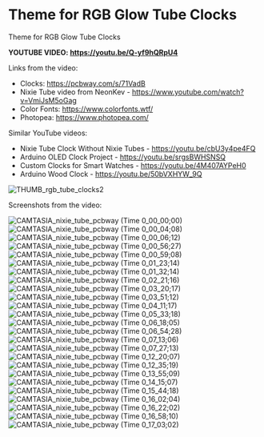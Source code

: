 # Theme for RGB Glow Tube Clocks
Theme for RGB Glow Tube Clocks

**YOUTUBE VIDEO: https://youtu.be/Q-yf9hQRpU4**


Links from the video:
- Clocks: https://pcbway.com/s/71VadB
- Nixie Tube video from NeonKev - https://www.youtube.com/watch?v=VmiJsM5oGag
- Color Fonts: https://www.colorfonts.wtf/
- Photopea: https://www.photopea.com/

Similar YouTube videos:
- Nixie Tube Clock Without Nixie Tubes - https://youtu.be/cbU3y4pe4FQ
- Arduino OLED Clock Project - https://youtu.be/srgsBWHSNSQ
- Custom Clocks for Smart Watches - https://youtu.be/4M407AYPeH0
- Arduino Wood Clock - https://youtu.be/50bVXHYW_9Q



![THUMB_rgb_tube_clocks2](https://github.com/upiir/rgb_glow_tube_clock/assets/117754156/728312a7-f73b-488b-9b61-717084e8d73d)



Screenshots from the video:

![CAMTASIA_nixie_tube_pcbway (Time 0_00_00;00)](https://github.com/upiir/rgb_glow_tube_clock/assets/117754156/ed0abfa1-7bed-4304-b38c-1f5e384d161d)
![CAMTASIA_nixie_tube_pcbway (Time 0_00_04;08)](https://github.com/upiir/rgb_glow_tube_clock/assets/117754156/44f2dcc9-854d-4f10-ba9a-05e00fe9f517)
![CAMTASIA_nixie_tube_pcbway (Time 0_00_06;12)](https://github.com/upiir/rgb_glow_tube_clock/assets/117754156/2a0fe04d-9622-41f7-819f-34d59a39ca97)
![CAMTASIA_nixie_tube_pcbway (Time 0_00_56;27)](https://github.com/upiir/rgb_glow_tube_clock/assets/117754156/2c086405-44f6-4a16-9b2b-122b7eb9d879)
![CAMTASIA_nixie_tube_pcbway (Time 0_00_59;08)](https://github.com/upiir/rgb_glow_tube_clock/assets/117754156/6d3af677-85d6-46b8-b3d6-8b24955dbcf8)
![CAMTASIA_nixie_tube_pcbway (Time 0_01_23;14)](https://github.com/upiir/rgb_glow_tube_clock/assets/117754156/9b8a8b3d-7f74-4e4c-9e17-11bbc082fbf1)
![CAMTASIA_nixie_tube_pcbway (Time 0_01_32;14)](https://github.com/upiir/rgb_glow_tube_clock/assets/117754156/86bd3f69-2264-4a59-9068-cbdf6152dffe)
![CAMTASIA_nixie_tube_pcbway (Time 0_02_21;16)](https://github.com/upiir/rgb_glow_tube_clock/assets/117754156/2a0cdde1-aee6-4c89-a1bf-663ceaee081c)
![CAMTASIA_nixie_tube_pcbway (Time 0_03_20;17)](https://github.com/upiir/rgb_glow_tube_clock/assets/117754156/c23e5785-af97-4c4a-a931-76991d90a5e3)
![CAMTASIA_nixie_tube_pcbway (Time 0_03_51;12)](https://github.com/upiir/rgb_glow_tube_clock/assets/117754156/bf514d04-5db2-4f5d-a688-330c401a313a)
![CAMTASIA_nixie_tube_pcbway (Time 0_04_11;17)](https://github.com/upiir/rgb_glow_tube_clock/assets/117754156/2959e8de-460c-4a4c-9176-92a9ba310e20)
![CAMTASIA_nixie_tube_pcbway (Time 0_05_33;18)](https://github.com/upiir/rgb_glow_tube_clock/assets/117754156/6dbf6e92-fde2-4b08-bc0b-aa90388f62b1)
![CAMTASIA_nixie_tube_pcbway (Time 0_06_18;05)](https://github.com/upiir/rgb_glow_tube_clock/assets/117754156/8911f4db-682e-4365-8f5c-e88eb39399ee)
![CAMTASIA_nixie_tube_pcbway (Time 0_06_54;28)](https://github.com/upiir/rgb_glow_tube_clock/assets/117754156/ed801ef9-ccb3-437c-b7a7-98f2dd04392c)
![CAMTASIA_nixie_tube_pcbway (Time 0_07_13;06)](https://github.com/upiir/rgb_glow_tube_clock/assets/117754156/5742be96-dfee-45d1-8325-d8175b695d37)
![CAMTASIA_nixie_tube_pcbway (Time 0_07_27;13)](https://github.com/upiir/rgb_glow_tube_clock/assets/117754156/3c91c544-0ea7-44f8-bc3f-76e646a3d5e0)
![CAMTASIA_nixie_tube_pcbway (Time 0_12_20;07)](https://github.com/upiir/rgb_glow_tube_clock/assets/117754156/60c36362-fa8b-4fbc-9004-6e667956cbfd)
![CAMTASIA_nixie_tube_pcbway (Time 0_12_35;19)](https://github.com/upiir/rgb_glow_tube_clock/assets/117754156/2e40083c-b5c8-4098-b03b-5e0e0d16a146)
![CAMTASIA_nixie_tube_pcbway (Time 0_13_55;09)](https://github.com/upiir/rgb_glow_tube_clock/assets/117754156/e6bba3f4-f637-4f0d-bfc3-05ddd0da5e58)
![CAMTASIA_nixie_tube_pcbway (Time 0_14_15;07)](https://github.com/upiir/rgb_glow_tube_clock/assets/117754156/bd4fa00d-9e90-45d1-9112-e74666b28ecf)
![CAMTASIA_nixie_tube_pcbway (Time 0_15_44;18)](https://github.com/upiir/rgb_glow_tube_clock/assets/117754156/96a67dd1-04b6-4633-b2ec-87619aa63911)
![CAMTASIA_nixie_tube_pcbway (Time 0_16_02;04)](https://github.com/upiir/rgb_glow_tube_clock/assets/117754156/34e2994a-1df5-4940-b17a-24f225f44c70)
![CAMTASIA_nixie_tube_pcbway (Time 0_16_22;02)](https://github.com/upiir/rgb_glow_tube_clock/assets/117754156/80139e50-2add-43b2-8156-3e9919671d58)
![CAMTASIA_nixie_tube_pcbway (Time 0_16_58;10)](https://github.com/upiir/rgb_glow_tube_clock/assets/117754156/1bdc1549-5d61-499c-be92-fd6b7f198bbf)
![CAMTASIA_nixie_tube_pcbway (Time 0_17_03;02)](https://github.com/upiir/rgb_glow_tube_clock/assets/117754156/184ac308-fde6-4e6a-ab6b-65d02d751129)
